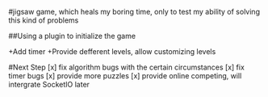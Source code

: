 #jigsaw game, which heals my boring time, only to test my ability of solving this kind of problems

##Using a plugin to initialize the game

+Add timer
+Provide defferent levels, allow customizing levels



#Next Step
[x] fix algorithm bugs with the certain circumstances 
[x] fix timer bugs
[x] provide more puzzles
[x] provide online competing, will intergrate SocketIO later